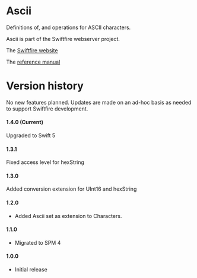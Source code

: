# Ascii

Definitions of, and operations for ASCII characters.

Ascii is part of the Swiftfire webserver project.

The [Swiftfire website](http://swiftfire.nl)

The [reference manual](http://swiftfire.nl/projects/ascii/reference/index.html)

# Version history

No new features planned. Updates are made on an ad-hoc basis as needed to support Swiftfire development.

#### 1.4.0 (Current)

Upgraded to Swift 5

#### 1.3.1

Fixed access level for hexString

#### 1.3.0

Added conversion extension for UInt16 and hexString

#### 1.2.0

- Added Ascii set as extension to Characters.

#### 1.1.0

- Migrated to SPM 4

#### 1.0.0

- Initial release

